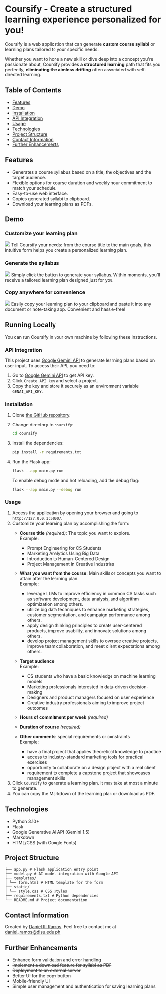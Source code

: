 # Coursify - Create a structured learning experience personalized for you!

Coursify is a web application that can generate **custom course syllabi** or 
learning plans tailored to your specific needs. 

Whether you want to hone a new skill or dive deep into a concept you're 
passionate about, Coursify provides **a structured learning** path that fits 
you perfectly, **eliminating the aimless drifting** often associated with 
self-directed learning.

## Table of Contents
- [Features](#features)
- [Demo](#demo)
- [Installation](#installation) 
- [API Integration](#api-integration)
- [Usage](#usage)
- [Technologies](#technologies) 
- [Project Structure](#project-structure)
- [Contact Information](#contact-information)
- [Further Enhancements](#further-enhancements)

## Features
- Generates a course syllabus based on a title, the objectives and the target 
audience.
- Flexible options for course duration and weekly hour commitment to match your 
schedule.
- Easy-to-use web interface.
- Copies generated syllabi to clipboard.
- Download your learning plans as PDFs.

## Demo
### Customize your learning plan
![](docs/demo1.gif)
Tell Coursify your needs: from the course title to the main goals, this 
intuitive form helps you create a personalized learning plan.

### Generate the syllabus
![](docs/demo2.gif)
Simply click the button to generate your syllabus. Within moments, you’ll 
receive a tailored learning plan designed just for you.

### Copy anywhere for convenience
![](docs/demo3.gif)
Easily copy your learning plan to your clipboard and paste it into any document 
or note-taking app. Convenient and hassle-free!

## Running Locally

You can run Coursify in your own machine by following these instructions.

### API Integration

This project uses [Google Gemini API](https://ai.google.dev/gemini-api) to 
generate learning plans based on user input. To access their API, you need to:

1. Go to [Google Gemini API](https://ai.google.dev/gemini-api) to get API key.
2. Click `Create API key` and select a project.
3. Copy the key and store it securely as an environment variable `GENAI_API_KEY`.

### Installation

1. Clone [the GitHub repository](https://github.com/dhannn/coursify).
2. Change directory to `coursify`:
    ```bash
    cd coursify
    ```
3. Install the dependencies:
    ```bash
    pip install -r requirements.txt 
    ```
4. Run the Flask app:
    ```bash
    flask --app main.py run
    ```

    To enable debug mode and hot reloading, add the debug flag:
    ```bash
    flask --app main.py --debug run
    ```

### Usage
1. Access the application by opening your browser and going to `http://127.0.0.1:5000/`.
2. Customize your learning plan by accomplishing the form:
    - **Course title** *(required)*: The topic you want to explore. <br> Example: 
        - Prompt Engineering for CS Students
        - Marketing Analytics Using Big Data
        - Introduction to Human-Centered Design
        - Project Management in Creative Industries
    - **What you want from the course**: Main skills or concepts you want to attain 
    after the learning plan. <br> Example: 
        - leverage LLMs to improve efficiency in common CS tasks such as software 
        development, data analysis, and algorithm optimization 
        among others.
        - utilize big data techniques to enhance marketing strategies, customer segmentation, and campaign performance among others.
        - apply design thinking principles to create user-centered products, improve usability, and innovate solutions among others.
        - develop project management skills to oversee creative projects, improve team collaboration, and meet client expectations among others.

    - **Target audience**: <br> Example: 
        - CS students who have a basic knowledge on machine learning models
        - Marketing professionals interested in data-driven decision-making
        - Designers and product managers focused on user experience
        - Creative industry professionals aiming to improve project outcomes
    - **Hours of commitment per week** *(required)*
    - **Duration of course** *(required)*
    - **Other comments**: special requirements or constraints <br>
        Example:
        - have a final project that applies theoretical knowledge to practice
        - access to industry-standard marketing tools for practical exercises
        - opportunity to collaborate on a design project with a real client
        - requirement to complete a capstone project that showcases management skills
3. Click `Coursify` to generate a learning plan. It may take at most a minute 
to generate.
4. You can copy the Markdown of the learning plan or download as PDF.

## Technologies
- Python 3.10+
- Flask
- Google Generative AI API (Gemini 1.5)
- Markdown
- HTML/CSS (with Google Fonts)

<!-- ## API Integration
This project uses [Google Generative AI](https://cloud.google.com/generative-ai)
to generate course syllabi based on user input. To access their API, you need 
to:
1.  -->

## Project Structure

```
├── app.py # Flask application entry point
├── model.py # AI model integration with Google API
├── templates/
│ └── form.html # HTML template for the form
├── static/
│ └── style.css # CSS styles
├── requirements.txt # Python dependencies
└── README.md # Project documentation
```

## Contact Information
Created by [Daniel III Ramos](https://github.com/dhannn). Feel free to 
contact me at [daniel_ramos@dlsu.edu.ph](mailto:daniel_ramos@dlsu.edu.ph)

## Further Enhancements
- Enhance form validation and error handling
- ~~Implement a download feature for syllabi as PDF~~
- ~~Deployment to an external server~~
- ~~Better UI for the copy button~~
- Mobile-friendly UI
- Simple user management and authentication for saving learning plans